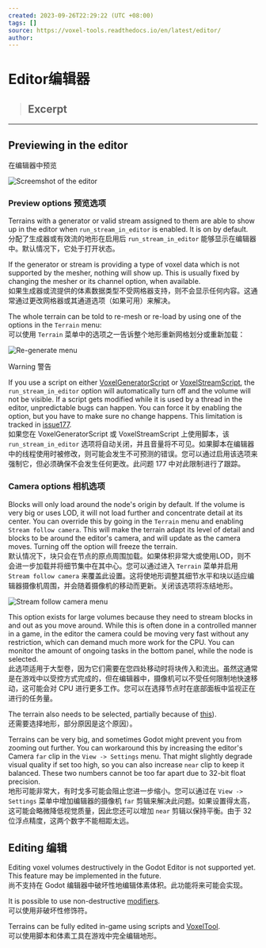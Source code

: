 ```yaml
---
created: 2023-09-26T22:29:22 (UTC +08:00)
tags: []
source: https://voxel-tools.readthedocs.io/en/latest/editor/
author: 
---
```


# Editor编辑器

> ## Excerpt
> 

---
## Previewing in the editor  
在编辑器中预览

![Screemshot of the editor](https://voxel-tools.readthedocs.io/en/latest/images/editor_preview_smooth_2d_noise_terrain.webp)

### Preview options 预览选项

Terrains with a generator or valid stream assigned to them are able to show up in the editor when `run_stream_in_editor` is enabled. It is on by default.  
分配了生成器或有效流的地形在启用后 `run_stream_in_editor` 能够显示在编辑器中。默认情况下，它处于打开状态。

If the generator or stream is providing a type of voxel data which is not supported by the mesher, nothing will show up. This is usually fixed by changing the mesher or its channel option, when available.  
如果生成器或流提供的体素数据类型不受网格器支持，则不会显示任何内容。这通常通过更改网格器或其通道选项（如果可用）来解决。

The whole terrain can be told to re-mesh or re-load by using one of the options in the `Terrain` menu:  
可以使用 `Terrain` 菜单中的选项之一告诉整个地形重新网格划分或重新加载：

![Re-generate menu](https://voxel-tools.readthedocs.io/en/latest/images/menu_regenerate.webp)

Warning 警告

If you use a script on either [VoxelGeneratorScript](https://voxel-tools.readthedocs.io/en/latest/api/VoxelGeneratorScript/) or [VoxelStreamScript](https://voxel-tools.readthedocs.io/en/latest/api/VoxelStreamScript/), the `run_stream_in_editor` option will automatically turn off and the volume will not be visible. If a script gets modified while it is used by a thread in the editor, unpredictable bugs can happen. You can force it by enabling the option, but you have to make sure no change happens. This limitation is tracked in [issue177](https://github.com/Zylann/godot_voxel/issues/177).  
如果您在 VoxelGeneratorScript 或 VoxelStreamScript 上使用脚本，该 `run_stream_in_editor` 选项将自动关闭，并且音量将不可见。如果脚本在编辑器中的线程使用时被修改，则可能会发生不可预测的错误。您可以通过启用该选项来强制它，但必须确保不会发生任何更改。此问题 177 中对此限制进行了跟踪。

### Camera options 相机选项

Blocks will only load around the node's origin by default. If the volume is very big or uses LOD, it will not load further and concentrate detail at its center. You can override this by going in the `Terrain` menu and enabling `Stream follow camera`. This will make the terrain adapt its level of detail and blocks to be around the editor's camera, and will update as the camera moves. Turning off the option will freeze the terrain.  
默认情况下，块只会在节点的原点周围加载。如果体积非常大或使用LOD，则不会进一步加载并将细节集中在其中心。您可以通过进入 `Terrain` 菜单并启用 `Stream follow camera` 来覆盖此设置。这将使地形调整其细节水平和块以适应编辑器摄像机周围，并会随着摄像机的移动而更新。关闭该选项将冻结地形。

![Stream follow camera menu](https://voxel-tools.readthedocs.io/en/latest/images/menu_stream_follow_camera.webp)

This option exists for large volumes because they need to stream blocks in and out as you move around. While this is often done in a controlled manner in a game, in the editor the camera could be moving very fast without any restriction, which can demand much more work for the CPU. You can monitor the amount of ongoing tasks in the bottom panel, while the node is selected.  
此选项适用于大型卷，因为它们需要在您四处移动时将块传入和流出。虽然这通常是在游戏中以受控方式完成的，但在编辑器中，摄像机可以不受任何限制地快速移动，这可能会对 CPU 进行更多工作。您可以在选择节点时在底部面板中监视正在进行的任务量。

The terrain also needs to be selected, partially because of [this](https://github.com/godotengine/godot-proposals/issues/1302)).  
还需要选择地形，部分原因是这个原因）。

Terrains can be very big, and sometimes Godot might prevent you from zooming out further. You can workaround this by increasing the editor's Camera `far` clip in the `View -> Settings` menu. That might slightly degrade visual quality if set too high, so you can also increase `near` clip to keep it balanced. These two numbers cannot be too far apart due to 32-bit float precision.  
地形可能非常大，有时戈多可能会阻止您进一步缩小。您可以通过在 `View -> Settings` 菜单中增加编辑器的摄像机 `far` 剪辑来解决此问题。如果设置得太高，这可能会略微降低视觉质量，因此您还可以增加 `near` 剪辑以保持平衡。由于 32 位浮点精度，这两个数字不能相距太远。

## Editing 编辑

Editing voxel volumes destructively in the Godot Editor is not supported yet. This feature may be implemented in the future.  
尚不支持在 Godot 编辑器中破坏性地编辑体素体积。此功能将来可能会实现。

It is possible to use non-destructive [modifiers](https://voxel-tools.readthedocs.io/en/latest/generators/#modifiers).  
可以使用非破坏性修饰符。

Terrains can be fully edited in-game using scripts and [VoxelTool](https://voxel-tools.readthedocs.io/en/latest/scripting/).  
可以使用脚本和体素工具在游戏中完全编辑地形。
